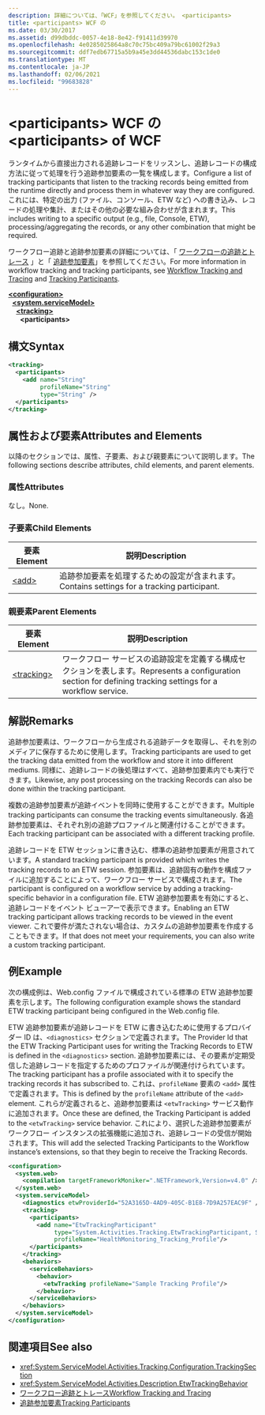 ```yaml
---
description: 詳細については、「WCF」を参照してください。 <participants>
title: <participants> WCF の
ms.date: 03/30/2017
ms.assetid: d99dbddc-0057-4e18-8e42-f91411d39970
ms.openlocfilehash: 4e0285025864a8c70c75bc409a79bc61002f29a3
ms.sourcegitcommit: ddf7edb67715a5b9a45e3dd44536dabc153c1de0
ms.translationtype: MT
ms.contentlocale: ja-JP
ms.lasthandoff: 02/06/2021
ms.locfileid: "99683828"
---
```

# <a name="participants-of-wcf"></a><span data-ttu-id="f07ce-103">\<participants> WCF の</span><span class="sxs-lookup"><span data-stu-id="f07ce-103">\<participants> of WCF</span></span>

<span data-ttu-id="f07ce-104">ランタイムから直接出力される追跡レコードをリッスンし、追跡レコードの構成方法に従って処理を行う追跡参加要素の一覧を構成します。</span><span class="sxs-lookup"><span data-stu-id="f07ce-104">Configure a list of tracking participants that listen to the tracking records being emitted from the runtime directly and process them in whatever way they are configured.</span></span> <span data-ttu-id="f07ce-105">これには、特定の出力 (ファイル、コンソール、ETW など) への書き込み、レコードの処理や集計、またはその他の必要な組み合わせが含まれます。</span><span class="sxs-lookup"><span data-stu-id="f07ce-105">This includes writing to a specific output (e.g., file, Console, ETW), processing/aggregating the records, or any other combination that might be required.</span></span>  
  
<span data-ttu-id="f07ce-106">ワークフロー追跡と追跡参加要素の詳細については、「 [ワークフローの追跡とトレース](../../../windows-workflow-foundation/workflow-tracking-and-tracing.md) 」と「 [追跡参加要素](../../../windows-workflow-foundation/tracking-participants.md)」を参照してください。</span><span class="sxs-lookup"><span data-stu-id="f07ce-106">For more information in workflow tracking and tracking participants, see [Workflow Tracking and Tracing](../../../windows-workflow-foundation/workflow-tracking-and-tracing.md) and [Tracking Participants](../../../windows-workflow-foundation/tracking-participants.md).</span></span>  
  
[**\<configuration>**](../configuration-element.md)\
&nbsp;&nbsp;[**\<system.serviceModel>**](system-servicemodel.md)\
&nbsp;&nbsp;&nbsp;&nbsp;[**\<tracking>**](tracking-of-wcf.md)  
&nbsp;&nbsp;&nbsp;&nbsp;&nbsp;&nbsp;**\<participants>**  
  
## <a name="syntax"></a><span data-ttu-id="f07ce-107">構文</span><span class="sxs-lookup"><span data-stu-id="f07ce-107">Syntax</span></span>  
  
```xml  
<tracking>
  <participants>
    <add name="String"
         profileName="String"
         type="String" />
  </participants>
</tracking>
```  
  
## <a name="attributes-and-elements"></a><span data-ttu-id="f07ce-108">属性および要素</span><span class="sxs-lookup"><span data-stu-id="f07ce-108">Attributes and Elements</span></span>  

 <span data-ttu-id="f07ce-109">以降のセクションでは、属性、子要素、および親要素について説明します。</span><span class="sxs-lookup"><span data-stu-id="f07ce-109">The following sections describe attributes, child elements, and parent elements.</span></span>  
  
### <a name="attributes"></a><span data-ttu-id="f07ce-110">属性</span><span class="sxs-lookup"><span data-stu-id="f07ce-110">Attributes</span></span>  

 <span data-ttu-id="f07ce-111">なし。</span><span class="sxs-lookup"><span data-stu-id="f07ce-111">None.</span></span>  
  
### <a name="child-elements"></a><span data-ttu-id="f07ce-112">子要素</span><span class="sxs-lookup"><span data-stu-id="f07ce-112">Child Elements</span></span>  
  
|<span data-ttu-id="f07ce-113">要素</span><span class="sxs-lookup"><span data-stu-id="f07ce-113">Element</span></span>|<span data-ttu-id="f07ce-114">説明</span><span class="sxs-lookup"><span data-stu-id="f07ce-114">Description</span></span>|  
|-------------|-----------------|  
|[\<add>](../windows-workflow-foundation/add-of-participants.md)|<span data-ttu-id="f07ce-115">追跡参加要素を処理するための設定が含まれます。</span><span class="sxs-lookup"><span data-stu-id="f07ce-115">Contains settings for a tracking participant.</span></span>|  
  
### <a name="parent-elements"></a><span data-ttu-id="f07ce-116">親要素</span><span class="sxs-lookup"><span data-stu-id="f07ce-116">Parent Elements</span></span>  
  
|<span data-ttu-id="f07ce-117">要素</span><span class="sxs-lookup"><span data-stu-id="f07ce-117">Element</span></span>|<span data-ttu-id="f07ce-118">説明</span><span class="sxs-lookup"><span data-stu-id="f07ce-118">Description</span></span>|  
|-------------|-----------------|  
|[\<tracking>](../windows-workflow-foundation/tracking.md)|<span data-ttu-id="f07ce-119">ワークフロー サービスの追跡設定を定義する構成セクションを表します。</span><span class="sxs-lookup"><span data-stu-id="f07ce-119">Represents a configuration section for defining tracking settings for a workflow service.</span></span>|  
  
## <a name="remarks"></a><span data-ttu-id="f07ce-120">解説</span><span class="sxs-lookup"><span data-stu-id="f07ce-120">Remarks</span></span>  

 <span data-ttu-id="f07ce-121">追跡参加要素は、ワークフローから生成される追跡データを取得し、それを別のメディアに保存するために使用します。</span><span class="sxs-lookup"><span data-stu-id="f07ce-121">Tracking participants are used to get the tracking data emitted from the workflow and store it into different mediums.</span></span> <span data-ttu-id="f07ce-122">同様に、追跡レコードの後処理はすべて、追跡参加要素内でも実行できます。</span><span class="sxs-lookup"><span data-stu-id="f07ce-122">Likewise, any post processing on the tracking Records can also be done within the tracking participant.</span></span>  
  
 <span data-ttu-id="f07ce-123">複数の追跡参加要素が追跡イベントを同時に使用することができます。</span><span class="sxs-lookup"><span data-stu-id="f07ce-123">Multiple tracking participants can consume the tracking events simultaneously.</span></span> <span data-ttu-id="f07ce-124">各追跡参加要素は、それぞれ別の追跡プロファイルと関連付けることができます。</span><span class="sxs-lookup"><span data-stu-id="f07ce-124">Each tracking participant can be associated with a different tracking profile.</span></span>  
  
 <span data-ttu-id="f07ce-125">追跡レコードを ETW セッションに書き込む、標準の追跡参加要素が用意されています。</span><span class="sxs-lookup"><span data-stu-id="f07ce-125">A standard tracking participant is provided which writes the tracking records to an ETW session.</span></span> <span data-ttu-id="f07ce-126">参加要素は、追跡固有の動作を構成ファイルに追加することによって、ワークフロー サービスで構成されます。</span><span class="sxs-lookup"><span data-stu-id="f07ce-126">The participant is configured on a workflow service by adding a tracking-specific behavior in a configuration file.</span></span> <span data-ttu-id="f07ce-127">ETW 追跡参加要素を有効にすると、追跡レコードをイベント ビューアーで表示できます。</span><span class="sxs-lookup"><span data-stu-id="f07ce-127">Enabling an ETW tracking participant allows tracking records to be viewed in the event viewer.</span></span> <span data-ttu-id="f07ce-128">これで要件が満たされない場合は、カスタムの追跡参加要素を作成することもできます。</span><span class="sxs-lookup"><span data-stu-id="f07ce-128">If that does not meet your requirements, you can also write a custom tracking participant.</span></span>  
  
## <a name="example"></a><span data-ttu-id="f07ce-129">例</span><span class="sxs-lookup"><span data-stu-id="f07ce-129">Example</span></span>  

 <span data-ttu-id="f07ce-130">次の構成例は、Web.config ファイルで構成されている標準の ETW 追跡参加要素を示します。</span><span class="sxs-lookup"><span data-stu-id="f07ce-130">The following configuration example shows the standard ETW tracking participant being configured in the Web.config file.</span></span>  
  
 <span data-ttu-id="f07ce-131">ETW 追跡参加要素が追跡レコードを ETW に書き込むために使用するプロバイダー ID は、`<diagnostics>` セクションで定義されます。</span><span class="sxs-lookup"><span data-stu-id="f07ce-131">The Provider Id that the ETW Tracking Participant uses for writing the Tracking Records to ETW is defined in the `<diagnostics>` section.</span></span> <span data-ttu-id="f07ce-132">追跡参加要素には、その要素が定期受信した追跡レコードを指定するためのプロファイルが関連付けられています。</span><span class="sxs-lookup"><span data-stu-id="f07ce-132">The tracking participant has a profile associated with it to specify the tracking records it has subscribed to.</span></span> <span data-ttu-id="f07ce-133">これは、`profileName` 要素の `<add>` 属性で定義されます。</span><span class="sxs-lookup"><span data-stu-id="f07ce-133">This is defined by the `profileName` attribute of the `<add>` element.</span></span> <span data-ttu-id="f07ce-134">これらが定義されると、追跡参加要素は `<etwTracking>` サービス動作に追加されます。</span><span class="sxs-lookup"><span data-stu-id="f07ce-134">Once these are defined, the Tracking Participant is added to the `<etwTracking>` service behavior.</span></span> <span data-ttu-id="f07ce-135">これにより、選択した追跡参加要素がワークフロー インスタンスの拡張機能に追加され、追跡レコードの受信が開始されます。</span><span class="sxs-lookup"><span data-stu-id="f07ce-135">This will add the selected Tracking Participants to the Workflow instance’s extensions, so that they begin to receive the Tracking Records.</span></span>  
  
```xml  
<configuration>
  <system.web>
    <compilation targetFrameworkMoniker=".NETFramework,Version=v4.0" />
  </system.web>
  <system.serviceModel>
    <diagnostics etwProviderId="52A3165D-4AD9-405C-B1E8-7D9A257EAC9F" />
    <tracking>
      <participants>
        <add name="EtwTrackingParticipant"
             type="System.Activities.Tracking.EtwTrackingParticipant, System.Activities, Version=4.0.0.0, Culture=neutral, PublicKeyToken=31bf3856ad364e35"
             profileName="HealthMonitoring_Tracking_Profile"/>
      </participants>
    </tracking>
    <behaviors>
      <serviceBehaviors>
        <behavior>
          <etwTracking profileName="Sample Tracking Profile"/>
        </behavior>
      </serviceBehaviors>
    </behaviors>
  </system.serviceModel>
</configuration>
```  
  
## <a name="see-also"></a><span data-ttu-id="f07ce-136">関連項目</span><span class="sxs-lookup"><span data-stu-id="f07ce-136">See also</span></span>

- <xref:System.ServiceModel.Activities.Tracking.Configuration.TrackingSection>
- <xref:System.ServiceModel.Activities.Description.EtwTrackingBehavior>
- [<span data-ttu-id="f07ce-137">ワークフロー追跡とトレース</span><span class="sxs-lookup"><span data-stu-id="f07ce-137">Workflow Tracking and Tracing</span></span>](../../../windows-workflow-foundation/workflow-tracking-and-tracing.md)
- [<span data-ttu-id="f07ce-138">追跡参加要素</span><span class="sxs-lookup"><span data-stu-id="f07ce-138">Tracking Participants</span></span>](../../../windows-workflow-foundation/tracking-participants.md)
